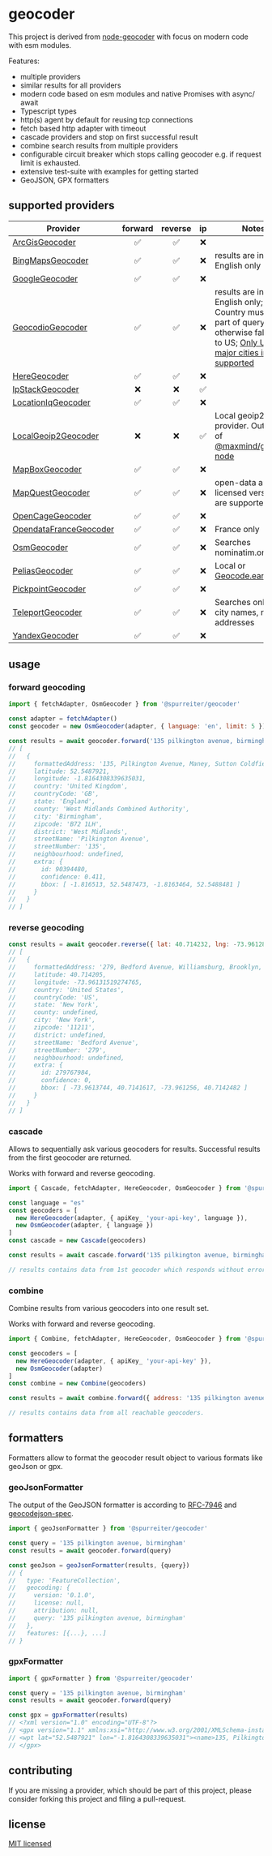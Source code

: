 # geocoder

This project is derived from [node-geocoder](https://github.com/nchaulet/node-geocoder) with focus on modern code with esm modules.

Features:
- multiple providers
- similar results for all providers
- modern code based on esm modules and native Promises with async/ await
- Typescript types
- http(s) agent by default for reusing tcp connections
- fetch based http adapter with timeout
- cascade providers and stop on first successful result
- combine search results from multiple providers
- configurable circuit breaker which stops calling geocoder e.g. if request limit is exhausted.
- extensive test-suite with examples for getting started
- GeoJSON, GPX formatters

## supported providers

| Provider | forward | reverse |  ip  | Notes |
| -------- | :-----: | :-----: | :--: | ----- |
| [ArcGisGeocoder](https://developers.arcgis.com/documentation/mapping-apis-and-services/search/) | ✅ | ✅ | ❌ |  |
| [BingMapsGeocoder](https://docs.microsoft.com/en-us/bingmaps/rest-services/locations) | ✅ | ✅ | ❌ | results are in English only |
| [GoogleGeocoder](https://developers.google.com/maps/documentation/geocoding/overview) | ✅ | ✅ | ❌ |  |
| [GeocodioGeocoder](https://www.geocod.io/docs/) | ✅ | ✅ | ❌ | results are in English only; Country must be part of query, otherwise fallback to US; [Only US and major cities in CA supported](https://www.geocod.io/coverage/) |
| [HereGeocoder](https://developer.here.com/) | ✅ | ✅ | ❌ |  |
| [IpStackGeocoder](https://ipstack.com/) | ❌ | ❌ | ✅ |  |
| [LocationIqGeocoder](https://locationiq.com/docs) |  ✅ | ✅ | ❌ |  |
| [LocalGeoip2Geocoder](https://dev.maxmind.com/geoip/geoip2/geolite2/) | ❌ | ❌ | ✅ | Local geoip2 provider. Output as of [@maxmind/geoip2-node](https://www.npmjs.com/package/@maxmind/geoip2-node) |
| [MapBoxGeocoder](https://docs.mapbox.com/) | ✅ | ✅ | ❌ |  |
| [MapQuestGeocoder](https://developer.mapquest.com/documentation/geocoding-api) | ✅ | ✅ | ❌ | open-data and licensed versions are supported |
| [OpenCageGeocoder](https://opencagedata.com/) | ✅ | ✅ | ❌ |  |
| [OpendataFranceGeocoder](https://geo.api.gouv.fr/adresse) | ✅ | ✅ | ❌ | France only |
| [OsmGeocoder](https://nominatim.org/release-docs/develop/) | ✅ | ✅ | ❌ | Searches nominatim.org |
| [PeliasGeocoder](https://github.com/pelias/documentation/blob/master/README.md) | ✅ | ✅ | ❌ | Local or [Geocode.earth](https://geocode.earth/docs) |
| [PickpointGeocoder](https://pickpoint.io/api-reference) | ✅ | ✅ | ❌ |  |
| [TeleportGeocoder](https://developers.teleport.org/api/resources/) | ✅ | ✅ | ❌ | Searches only by city names, no addresses |
| [YandexGeocoder](https://yandex.com/dev/maps/geocoder/) | ✅ | ✅ | ❌ |  |

## usage

### forward geocoding

```js
import { fetchAdapter, OsmGeocoder } from '@spurreiter/geocoder'

const adapter = fetchAdapter()
const geocoder = new OsmGeocoder(adapter, { language: 'en', limit: 5 })

const results = await geocoder.forward('135 pilkington avenue, birmingham')
// [
//   {
//     formattedAddress: '135, Pilkington Avenue, Maney, Sutton Coldfield, Wylde Green, Birmingham, West Midlands Combined Authority, West Midlands, England, B72 1LH, United Kingdom',
//     latitude: 52.5487921,
//     longitude: -1.8164308339635031,
//     country: 'United Kingdom',
//     countryCode: 'GB',
//     state: 'England',
//     county: 'West Midlands Combined Authority',
//     city: 'Birmingham',
//     zipcode: 'B72 1LH',
//     district: 'West Midlands',
//     streetName: 'Pilkington Avenue',
//     streetNumber: '135',
//     neighbourhood: undefined,
//     extra: {
//       id: 90394480,
//       confidence: 0.411,
//       bbox: [ -1.816513, 52.5487473, -1.8163464, 52.5488481 ]
//     }
//   }
// ]
```

### reverse geocoding

```js
const results = await geocoder.reverse({ lat: 40.714232, lng: -73.9612889 })
// [
//   {
//     formattedAddress: '279, Bedford Avenue, Williamsburg, Brooklyn, Kings County, New York, 11211, United States',
//     latitude: 40.714205,
//     longitude: -73.96131519274765,
//     country: 'United States',
//     countryCode: 'US',
//     state: 'New York',
//     county: undefined,
//     city: 'New York',
//     zipcode: '11211',
//     district: undefined,
//     streetName: 'Bedford Avenue',
//     streetNumber: '279',
//     neighbourhood: undefined,
//     extra: {
//       id: 279767984,
//       confidence: 0,
//       bbox: [ -73.9613744, 40.7141617, -73.961256, 40.7142482 ]
//     }
//   }
// ]
```

### cascade

Allows to sequentially ask various geocoders for results. Successful results from the first geocoder are returned.

Works with forward and reverse geocoding.

```js
import { Cascade, fetchAdapter, HereGeocoder, OsmGeocoder } from '@spurreiter/geocoder'

const language = "es"
const geocoders = [
  new HereGeocoder(adapter, { apiKey_ 'your-api-key', language }),
  new OsmGeocoder(adapter, { language })
]
const cascade = new Cascade(geocoders)

const results = await cascade.forward('135 pilkington avenue, birmingham')

// results contains data from 1st geocoder which responds without error.
```

### combine

Combine results from various geocoders into one result set.

Works with forward and reverse geocoding.

```js
import { Combine, fetchAdapter, HereGeocoder, OsmGeocoder } from '@spurreiter/geocoder'

const geocoders = [
  new HereGeocoder(adapter, { apiKey_ 'your-api-key' }),
  new OsmGeocoder(adapter)
]
const combine = new Combine(geocoders)

const results = await combine.forward({ address: '135 pilkington avenue, birmingham', language: 'es' })

// results contains data from all reachable geocoders.
```

## formatters

Formatters allow to format the geocoder result object to various formats like geoJson or gpx.

### geoJsonFormatter

The output of the GeoJSON formatter is according to [RFC-7946](https://datatracker.ietf.org/doc/html/rfc7946) and [geocodejson-spec](https://github.com/geocoders/geocodejson-spec).

```js
import { geoJsonFormatter } from '@spurreiter/geocoder'

const query = '135 pilkington avenue, birmingham'
const results = await geocoder.forward(query)

const geoJson = geoJsonFormatter(results, {query})
// {
//   type: 'FeatureCollection',
//   geocoding: {
//     version: '0.1.0',
//     license: null,
//     attribution: null,
//     query: '135 pilkington avenue, birmingham'
//   },
//   features: [{...}, ...]
// }
```

### gpxFormatter

```js
import { gpxFormatter } from '@spurreiter/geocoder'

const query = '135 pilkington avenue, birmingham'
const results = await geocoder.forward(query)

const gpx = gpxFormatter(results)
// <?xml version="1.0" encoding="UTF-8"?>
// <gpx version="1.1" xmlns:xsi="http://www.w3.org/2001/XMLSchema-instance" xmlns="http://www.topografix.com/GPX/1/0" xsi:schemaLocation="http://www.topografix.com/GPX/1/0 http://www.topografix.com/GPX/1/0/gpx.xsd">
// <wpt lat="52.5487921" lon="-1.8164308339635031"><name>135, Pilkington Avenue, Maney, Sutton Coldfield, Wylde Green, Birmingham, West Midlands Combined Authority, West Midlands, England, B72 1LH, United Kingdom</name></wpt>
// </gpx>
```


## contributing

If you are missing a provider, which should be part of this project, please consider forking this project and filing a pull-request.

## license

[MIT licensed](./LICENSE)
